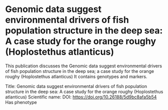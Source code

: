 # Genomic data suggest environmental drivers of fish population structure in the deep sea: A case study for the orange roughy (Hoplostethus atlanticus)

This publication discusses the Genomic data suggest environmental drivers of fish population structure in the deep sea; a case study for the orange roughy (Hoplostethus atlanticus)
It contains  genotypes and  markers.

Title: Genomic data suggest environmental drivers of fish population structure in the deep sea: A case study for the orange roughy (Hoplostethus atlanticus)
Scientific name: 
DOI: https://doi.org/10.26188/5d9bc8afa5b54
Has phenotype 

